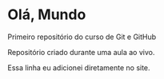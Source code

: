 # Olá, Mundo
 Primeiro repositório do curso de Git e GitHub

Repositório criado durante uma aula ao vivo.

Essa linha eu adicionei diretamente no site.
